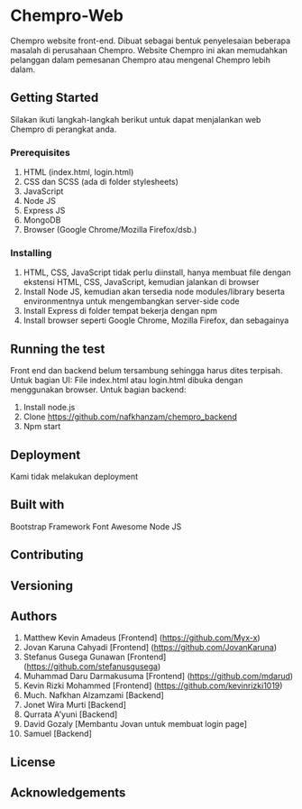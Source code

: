 # Chempro-Web
Chempro website front-end. Dibuat sebagai bentuk penyelesaian beberapa masalah di perusahaan Chempro.
Website Chempro ini akan memudahkan pelanggan dalam pemesanan Chempro atau mengenal Chempro lebih dalam.


## Getting Started
Silakan ikuti langkah-langkah berikut untuk dapat menjalankan web Chempro di perangkat anda.

### Prerequisites
1. HTML (index.html, login.html)
2. CSS dan SCSS (ada di folder stylesheets)
3. JavaScript
4. Node JS
5. Express JS
6. MongoDB
7. Browser (Google Chrome/Mozilla Firefox/dsb.)

### Installing
1. HTML, CSS, JavaScript tidak perlu diinstall, hanya membuat file dengan ekstensi HTML, CSS, JavaScript, kemudian jalankan di browser
2. Install Node JS, kemudian akan tersedia node modules/library beserta environmentnya untuk mengembangkan server-side code
3. Install Express di folder tempat bekerja dengan npm
4. Install browser seperti Google Chrome, Mozilla Firefox, dan sebagainya

## Running the test
Front end dan backend belum tersambung sehingga harus dites terpisah.
Untuk bagian UI:
File index.html atau login.html dibuka dengan menggunakan browser.
Untuk bagian backend:
1. Install node.js
2. Clone https://github.com/nafkhanzam/chempro_backend
3. Npm start

## Deployment
Kami tidak melakukan deployment

## Built with
Bootstrap Framework
Font Awesome
Node JS

## Contributing

## Versioning

## Authors
1. Matthew Kevin Amadeus [Frontend] (https://github.com/Myx-x)
2. Jovan Karuna Cahyadi [Frontend] (https://github.com/JovanKaruna)
3. Stefanus Gusega Gunawan [Frontend] (https://github.com/stefanusgusega)
4. Muhammad Daru Darmakusuma [Frontend] (https://github.com/mdarud)
5. Kevin Rizki Mohammed [Frontend] (https://github.com/kevinrizki1019)
6. Much. Nafkhan Alzamzami [Backend]
7. Jonet Wira Murti [Backend]
8. Qurrata A'yuni [Backend]
9. David Gozaly [Membantu Jovan untuk membuat login page]
10. Samuel [Backend]

## License

## Acknowledgements

